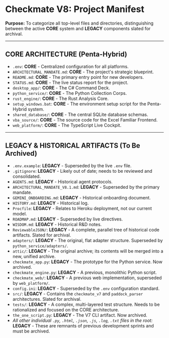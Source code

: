 # Checkmate V8: Project Manifest

**Purpose:** To categorize all top-level files and directories, distinguishing between the active **CORE** system and **LEGACY** components slated for archival.

---

## CORE ARCHITECTURE (Penta-Hybrid)

*   `.env`: **CORE** - Centralized configuration for all platforms.
*   `ARCHITECTURAL_MANDATE.md`: **CORE** - The project's strategic blueprint.
*   `README.md`: **CORE** - The primary entry point for new developers.
*   `STATUS.md`: **CORE** - The live status report for the project.
*   `desktop_app/`: **CORE** - The C# Command Deck.
*   `python_service/`: **CORE** - The Python Collection Corps.
*   `rust_engine/`: **CORE** - The Rust Analysis Core.
*   `setup_windows.bat`: **CORE** - The environment setup script for the Penta-Hybrid system.
*   `shared_database/`: **CORE** - The central SQLite database schemas.
*   `vba_source/`: **CORE** - The source code for the Excel Familiar Frontend.
*   `web_platform/`: **CORE** - The TypeScript Live Cockpit.

---

## LEGACY & HISTORICAL ARTIFACTS (To Be Archived)

*   `.env.example`: **LEGACY** - Superseded by the live `.env` file.
*   `.gitignore`: **LEGACY** - Likely out of date; needs to be reviewed and consolidated.
*   `AGENTS.md`: **LEGACY** - Historical agent protocols.
*   `ARCHITECTURAL_MANDATE_V8.1.md`: **LEGACY** - Superseded by the primary mandate.
*   `GEMINI_ONBOARDING.md`: **LEGACY** - Historical onboarding document.
*   `HISTORY.md`: **LEGACY** - Historical log.
*   `Procfile`: **LEGACY** - Relates to Heroku deployment, not our current model.
*   `ROADMAP.md`: **LEGACY** - Superseded by live directives.
*   `WISDOM.md`: **LEGACY** - Historical R&D notes.
*   `ReviewableJSON/`: **LEGACY** - A complete, parallel tree of historical code artifacts. Slated for archival.
*   `adapters/`: **LEGACY** - The original, flat adapter structure. Superseded by `python_service/adapters/`.
*   `attic/`: **LEGACY** - The original archive; its contents will be merged into a new, unified archive.
*   `checkmate_app.py`: **LEGACY** - The prototype for the Python service. Now archived.
*   `checkmate_engine.py`: **LEGACY** - A previous, monolithic Python script.
*   `checkmate_web/`: **LEGACY** - A previous web implementation, superseded by `web_platform/`.
*   `config.ini`: **LEGACY** - Superseded by the `.env` configuration standard.
*   `src/`: **LEGACY** - Contains the `checkmate_v7` and `paddock_parser` architectures. Slated for archival.
*   `tests/`: **LEGACY** - A complex, multi-layered test structure. Needs to be rationalized and focused on the CORE architecture.
*   `the_one_script.py`: **LEGACY** - The V7 CLI artifact. Now archived.
*   *All other individual `.py`, `.html`, `.json`, `.js`, `.log`, `.txt` files in the root:* **LEGACY** - These are remnants of previous development sprints and must be archived.